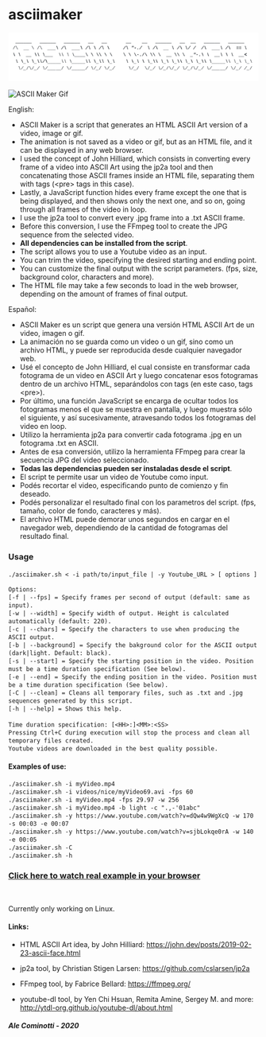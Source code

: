 # asciimaker

![ASCII Maker Banner](https://github.com/alecominotti/asciimaker/blob/master/resources/bannerasciimaker.png?raw=true)  

![ASCII Maker Gif](https://github.com/alecominotti/asciimaker/blob/master/resources/asciimakergif.gif?raw=true)  

English:
- ASCII Maker is a script that generates an HTML ASCII Art version of a video, image or gif.
- The animation is not saved as a video or gif, but as an HTML file, and it can be displayed in any web browser.
- I used the concept of John Hilliard, which consists in converting every frame of a video into ASCII Art using the jp2a tool and then concatenating those ASCII frames inside an HTML file, separating them with tags (\<pre\> tags in this case).
- Lastly, a JavaScript function hides every frame except the one that is being displayed, and then shows only the next one, and so on, going through all frames of the video in loop.
- I use the jp2a tool to convert every .jpg frame into a .txt ASCII frame.
- Before this conversion, I use the FFmpeg tool to create the JPG sequence from the selected video.
- **All dependencies can be installed from the script**.
- The script allows you to use a Youtube video as an input.
- You can trim the video, specifying the desired starting and ending point.
- You can customize the final output with the script parameters. (fps, size, background color, characters and more).
- The HTML file may take a few seconds to load in the web browser, depending on the amount of frames of final output.


Español:
- ASCII Maker es un script que genera una versión HTML ASCII Art de un video, imagen o gif. 
- La animación no se guarda como un video o un gif, sino como un archivo HTML, y puede ser reproducida desde cualquier navegador web.
- Usé el concepto de John Hilliard, el cual consiste en transformar cada fotograma de un video en ASCII Art y luego concatenar esos fotogramas dentro de un archivo HTML, separándolos con tags (en este caso, tags \<pre\>).
- Por último, una función JavaScript se encarga de ocultar todos los fotogramas menos el que se muestra en pantalla, y luego muestra sólo el siguiente, y así sucesivamente, atravesando todos los fotogramas del video en loop.
- Utilizo la herramienta jp2a para convertir cada fotograma .jpg en un fotograma .txt en ASCII.
- Antes de esa conversión, utilizo la herramienta FFmpeg para crear la secuencia JPG del video seleccionado.
- **Todas las dependencias pueden ser instaladas desde el script**.
- El script te permite usar un video de Youtube como input.
- Podés recortar el video, especificando punto de comienzo y fin deseado.
- Podés personalizar el resultado final con los parametros del script. (fps, tamaño, color de fondo, caracteres y más).
- El archivo HTML puede demorar unos segundos en cargar en el navegador web, dependiendo de la cantidad de fotogramas del resultado final.

### Usage

	
```./asciimaker.sh < -i path/to/input_file | -y Youtube_URL > [ options ]```

	Options:
	[-f | --fps] = Specify frames per second of output (default: same as input).
	[-w | --width] = Specify width of output. Height is calculated automatically (default: 220).
	[-c | --chars] = Specify the characters to use when producing the ASCII output.
	[-b | --background] = Specify the bakground color for the ASCII output (dark|light. Default: black).
	[-s | --start] = Specify the starting position in the video. Position must be a time duration specification (See below).
	[-e | --end] = Specify the ending position in the video. Position must be a time duration specification (See below).
	[-C | --clean] = Cleans all temporary files, such as .txt and .jpg sequences generated by this script.
	[-h | --help] = Shows this help.
	
	Time duration specification: [<HH>:]<MM>:<SS>
	Pressing Ctrl+C during execution will stop the process and clean all temporary files created.
	Youtube videos are downloaded in the best quality possible.
	
#### Examples of use:
	./asciimaker.sh -i myVideo.mp4
	./asciimaker.sh -i videos/nice/myVideo69.avi -fps 60
	./asciimaker.sh -i myVideo.mp4 -fps 29.97 -w 256
	./asciimaker.sh -i myVideo.mp4 -b light -c ".,-'01abc"
	./asciimaker.sh -y https://www.youtube.com/watch?v=dQw4w9WgXcQ -w 170 -s 00:03 -e 00:07
	./asciimaker.sh -y https://www.youtube.com/watch?v=sjbLokqe0rA -w 140 -e 00:05
	./asciimaker.sh -C
	./asciimaker.sh -h


### [Click here to watch real example in your browser](https://alecominotti.github.io/ "Ascii Maker example")

</br>

Currently only working on Linux.


#### Links:

- HTML ASCII Art idea, by John Hilliard: 
	https://john.dev/posts/2019-02-23-ascii-face.html

- jp2a tool, by Christian Stigen Larsen:
	https://github.com/cslarsen/jp2a

- FFmpeg tool, by Fabrice Bellard:
	https://ffmpeg.org/
	
- youtube-dl tool, by Yen Chi Hsuan, Remita Amine, Sergey M. and more: 
	http://ytdl-org.github.io/youtube-dl/about.html
  
##### Ale Cominotti - 2020
